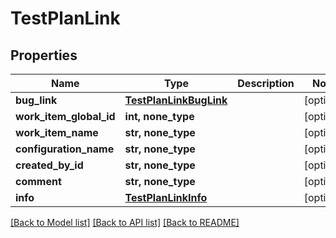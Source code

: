 # TestPlanLink


## Properties
Name | Type | Description | Notes
------------ | ------------- | ------------- | -------------
**bug_link** | [**TestPlanLinkBugLink**](TestPlanLinkBugLink.md) |  | [optional] 
**work_item_global_id** | **int, none_type** |  | [optional] 
**work_item_name** | **str, none_type** |  | [optional] 
**configuration_name** | **str, none_type** |  | [optional] 
**created_by_id** | **str, none_type** |  | [optional] 
**comment** | **str, none_type** |  | [optional] 
**info** | [**TestPlanLinkInfo**](TestPlanLinkInfo.md) |  | [optional] 

[[Back to Model list]](../README.md#documentation-for-models) [[Back to API list]](../README.md#documentation-for-api-endpoints) [[Back to README]](../README.md)


